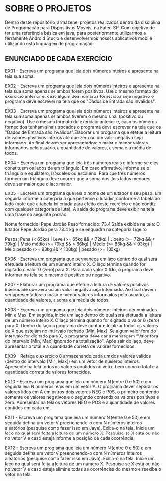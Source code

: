 # SOBRE O PROJETOS

Dentro deste repositório, armazenei projetos realizados dentro da disciplina de Programação para Dispositivos Móveis, na Fatec-SP. Com objetivo de ter uma referência básica em java, para posteriormente utilizarmos a ferramente Android Studio e desenvolvermos nossos aplicativos mobile utilizando esta linguagem de programação.


## ENUNCIADO DE CADA EXERCÍCIO

EX01 - Escreva um programa que leia dois números inteiros e apresente na tela sua soma.

EX02 - Escreva um programa que leia dois números inteiros e apresente na tela sua soma apenas se ambos forem positivos. Use o mesmo formato do exercício anterior e, caso algum dos números fornecidos seja negativo o programa deve escrever na tela que os "Dados de Entrada são Inválidos".

EX03 - Escreva um programa que leia dois números inteiros e apresente na tela sua soma apenas se ambos tiverem o mesmo sinal (positivo ou negativo). Use o mesmo formato do exercício anterior e, caso os números fornecidos tenham sinais trocados o programa deve escrever na tela que os "Dados de Entrada são Inválidos".Elaborar um programa que efetue a leitura de valores positivos inteiros até que zero ou um valor negativo seja informado. Ao final devem ser apresentados: o maior e menor valores informados pelo usuário, a quantidade de valores, a soma e a média de todos.

EX04 - Escreva um programa que leia três números reais e informe se eles constituem os lados de um triângulo. Em caso afirmativo, informe se o triângulo é equilátero, isósceles ou escaleno. Para que três números formem um triângulo deve ocorrer que a soma dos dois lados menores deve ser maior que o lado maior.

EX05 - Escreva um programa que leia o nome de um lutador e seu peso. Em seguida informe a categoria a que pertence o lutador, conforme a tabela ao lado (note que a tabela foi criada para efeito deste exercício e não condiz com qualquer categoria de luta). A saída do programa deve exibir na tela uma frase no seguinte padrão:

Nome fornecido: Pepe Jordão
Peso fornecido: 73.4
Saída exibida na tela: O lutador Pepe Jordão pesa 73.4 kg e se enquadra na categoria Ligeiro

Pesos: Pena (< 65kg) | Leve (>= 65kg && < 72kg) | Ligeiro (>= 72kg && < 79kg) | Meio médio (>= 79kg && < 86kg) | Médio (>= 86kg && < 93kg) | Meio pesado (>= 93kg && < 100kg) | pesado (>= 100kg)

EX06 - Escreva um programa que permaneça em laço dentro do qual será efetuada a leitura de um número inteiro X. O laço termina quando for digitado o valor 0 (zero) para X. Para cada valor X lido, o programa deve informar na tela se o mesmo é positivo ou negativo.

EX07 - Elaborar um programa que efetue a leitura de valores positivos inteiros até que zero ou um valor negativo seja informado. Ao final devem ser apresentados: o maior e menor valores informados pelo usuário, a quantidade de valores, a soma e a média de todos.

EX08 - Escreva um programa que leia dois números inteiros denominados Min e Max. Em seguida, inicie um laço dentro do qual será efetuada a leitura de um número inteiro X. O laço termina quando for digitado o valor 0 (zero) para X. Dentro do laço o programa deve contar e totalizar todos os valores de X que estejam no intervalo fechado [Min, Max]. Se algum valor fora do intervalo for digitado para X, o programa deve dar a mensagem "Valor fora do intervalo [Min, Max] ignorado na totalização". Após sair do laço, deve apresentar o total e a quantidade correta de valores fornecidos.

EX09 - Refaça o exercício 8 armazenando cada um dos valores válidos (dentro do intervalo [Min, Max]) em um vetor de números inteiros. Apresente na tela todos os valores contidos no vetor, bem como o total e a quantidade correta de valores fornecidos.

EX10 - Escreva um programa que leia um número N (entre 0 e 50) e em seguida leia N números reais em um vetor A. O programa dever separar os valores lidos em A em outros dois vetores NEG e POS, o primeiro contendo somente os valores negativos e o segundo contendo os valores positivos e zero. Apresentar na tela os vetores NEG e POS e a quantidade de valores contidos em cada um.

EX11 - Escreva um programa que leia um número N (entre 0 e 50) e em seguida defina um vetor V preenchendo-o com N números inteiros aleatórios (pesquise como fazer isso em Java). Exiba-o na tela. Inicie um laço no qual será feita a leitura de um número X. Pesquise se X está ou não no vetor V e caso esteja informe a posição de cada ocorrência.

EX12 - Escreva um programa que leia um número N (entre 0 e 50) e em seguida defina um vetor V preenchendo-o com N números inteiros aleatórios (pesquise como fazer isso em Java). Exiba-o na tela. Inicie um laço no qual será feita a leitura de um número X. Pesquise se X está ou não no vetor V e caso esteja elimine todas as ocorrências do mesmo e reexiba o vetor na tela.
